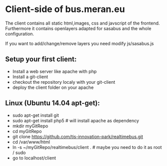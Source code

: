 Client-side of bus.meran.eu
=============================

The client contains all static html,images, css and javscript of the frontend.
Furthermore it contains openlayers adapted for sasabus and the whole configuration.

If you want to add/change/remove layers you need modify js/sasabus.js

Setup your first client:
------------------------
- Install a web server like apache with php 
- Install a git-client
- checkout the repository localy with your git-client
- deploy the client folder on your apache


Linux (Ubuntu 14.04 apt-get):
-----------------
- sudo apt-get install git
- sudo apt-get install php5 # will install apache as dependency
- mkdir myGitRepo
- cd myGitRepo
- git clone https://github.com/tis-innovation-park/realtimebus.git
- cd /var/www/html
- ln -s ~/myGitRepo/realtimebus/client . # maybe you need to do it as root / sudo
- go to localhost/client
